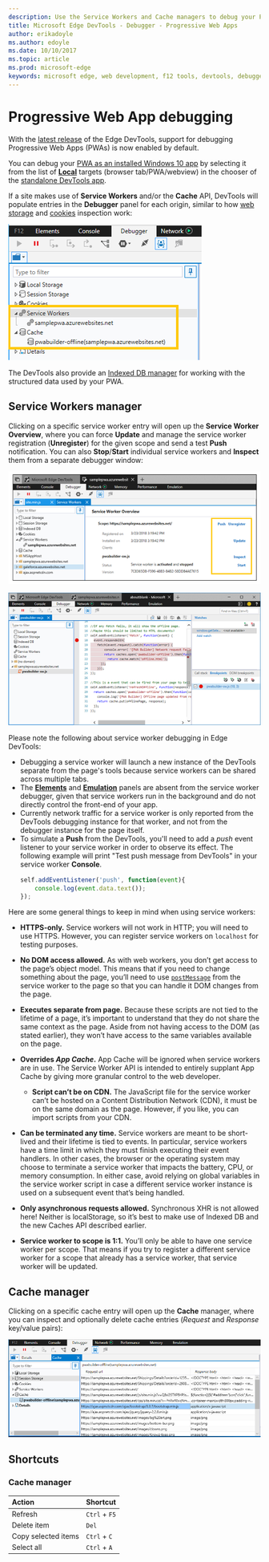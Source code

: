```yaml
---
description: Use the Service Workers and Cache managers to debug your PWA
title: Microsoft Edge DevTools - Debugger - Progressive Web Apps
author: erikadoyle
ms.author: edoyle
ms.date: 10/10/2017
ms.topic: article
ms.prod: microsoft-edge
keywords: microsoft edge, web development, f12 tools, devtools, debugger, debugging, pwa, service worker, cache api
---
```


# Progressive Web App debugging

With the [latest release](../whats-new.md#pwa-debugging) of the Edge DevTools, support for debugging Progressive Web Apps (PWAs) is now enabled by default.

You can debug your [PWA as an installed Windows 10 app](../../progressive-web-apps/get-started.md#pwas-on-windows-10) by selecting it from the list of [**Local**](../../devtools-guide.md#local-debugging) targets (browser tab/PWA/webview) in the chooser of the [standalone DevTools app](../../devtools-guide.md#microsoft-store-app).

 If a site makes use of **Service Workers** and/or the **Cache** API,  DevTools will populate entries in the **Debugger** panel for each origin, similar to how [web storage](./web-storage.md) and [cookies](./cookies.md) inspection work:

![ DevTools Service Workers and Cache managers](../media/debugger_sw_and_cache.png)

The DevTools also provide an [Indexed DB manager](./indexed-db.md) for working with the structured data used by your PWA.

## Service Workers manager

Clicking on a specific service worker entry will open up the **Service Worker Overview**, where you can force **Update** and manage the service worker registration (**Unregister**) for the given scope and send a test **Push** notification. You can also **Stop**/**Start** individual service workers and **Inspect** them from a separate debugger window:

![Service Worker Overview pane](../media/debugger_sw_overview.png)

![Service Worker debugging instance](../media/debugger_sw_inspect.png)

Please note the following about service worker debugging in Edge DevTools:

 - Debugging a service worker will launch a new instance of the  DevTools separate from the page's tools because service workers can be shared across multiple tabs.
 - The [**Elements**](../elements.md) and [**Emulation**](../emulation.md) panels are absent from the service worker debugger, given that service workers run in the background and do not directly control the front-end of your app.
 - Currently network traffic for a service worker is only reported from the  DevTools debugging instance for that worker, and not from the debugger instance for the page itself.
 - To simulate a **Push** from the DevTools, you'll need to add a *push* event listener to your service worker in order to observe its effect. The following example will print "Test push message from DevTools" in your service worker **Console**.
   ```JavaScript
   self.addEventListener('push', function(event){
       console.log(event.data.text());
   });
   ```

Here are some general things to keep in mind when using service workers:

- **HTTPS-only.** Service workers will not work in HTTP; you will need to use HTTPS. However, you can register service workers on `localhost` for testing purposes.

- **No DOM access allowed.** As with web workers, you don’t get access to the page’s object model. This means that if you need to change something about the page, you’ll need to use [`postMessage`](https://developer.mozilla.org/en-US/docs/Web/API/Worker/postMessage) from the service worker to the page so that you can handle it DOM changes from the page.

- **Executes separate from page.** Because these scripts are not tied to the lifetime of a page, it’s important to understand that they do not share the same context as the page. Aside from not having access to the DOM (as stated earlier), they won’t have access to the same variables available on the page.

- **Overrides *App Cache*.** App Cache will be ignored when service workers are in use. The Service Worker API is intended to entirely supplant App Cache  by giving more granular control to the web developer.

  - **Script can’t be on CDN.** The JavaScript file for the service worker can’t be hosted on a Content Distribution Network (CDN), it must be on the same domain as the page. However, if you like, you can import scripts from your CDN.

- **Can be terminated any time.** Service workers are meant to be short-lived and their lifetime is tied to events. In particular, service workers have a time limit in which they must finish executing their event handlers. In other cases, the browser or the operating system may choose to terminate a service worker that impacts the battery, CPU, or memory consumption. In either case, avoid relying on global variables in the service worker script in case a different service worker instance is used on a subsequent event that’s being handled.

- **Only asynchronous requests allowed.** Synchronous XHR is not allowed here! Neither is localStorage, so it’s best to make use of Indexed DB and the new Caches API described earlier.

- **Service worker to scope is 1:1.** You’ll only be able to have one service worker per scope. That means if you try to register a different service worker for a scope that already has a service worker, that service worker will be updated.

## Cache manager

Clicking on a specific cache entry will open up the **Cache** manager, where you can inspect and optionally delete cache entries (*Request* and *Response* key/value pairs):

![Cache manager](../media/debugger_cache.png)

## Shortcuts

### Cache manager

| Action              | Shortcut      |
|:--------------------|:--------------|
| Refresh             | `Ctrl` + `F5` |
| Delete item         | `Del`         |
| Copy selected items | `Ctrl` + `C`  |
| Select all          | `Ctrl` + `A`  |

